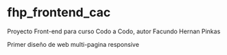 # fhp_frontend_cac
Proyecto Front-end para curso Codo a Codo, autor Facundo Hernan Pinkas

Primer diseño de web multi-pagina responsive
